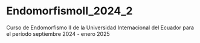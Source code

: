 # EndomorfismoII_2024_2
Curso de Endomorfismo II de la Universidad Internacional del Ecuador para el período septiembre 2024 - enero 2025
